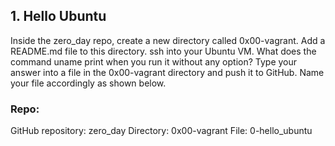 ## 1. Hello Ubuntu
Inside the zero\_day repo, create a new directory called 0x00-vagrant. Add a README.md file to this directory.
ssh into your Ubuntu VM. What does the command uname print when you run it without any option?
Type your answer into a file in the 0x00-vagrant directory and push it to GitHub. Name your file accordingly as shown below.
### Repo:
GitHub repository: zero\_day
Directory: 0x00-vagrant
File: 0-hello\_ubuntu
